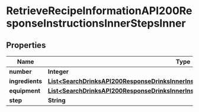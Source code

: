 

# RetrieveRecipeInformationAPI200ResponseInstructionsInnerStepsInner

## Properties

Name | Type | Description | Notes
------------ | ------------- | ------------- | -------------
**number** | **Integer** |  |  [optional]
**ingredients** | [**List&lt;SearchDrinksAPI200ResponseDrinksInnerInstructionsInnerStepsInnerIngredientsInner&gt;**](SearchDrinksAPI200ResponseDrinksInnerInstructionsInnerStepsInnerIngredientsInner.md) |  |  [optional]
**equipment** | [**List&lt;SearchDrinksAPI200ResponseDrinksInnerInstructionsInnerStepsInnerIngredientsInner&gt;**](SearchDrinksAPI200ResponseDrinksInnerInstructionsInnerStepsInnerIngredientsInner.md) |  |  [optional]
**step** | **String** |  |  [optional]




